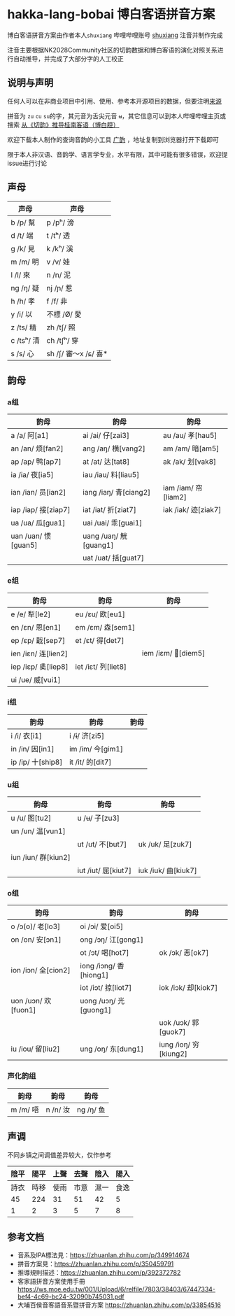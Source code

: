 # hakka-lang-bobai 博白客语拼音方案

博白客语拼音方案由作者本人`shuxiang` 哔哩哔哩账号 [shuxiang](https://space.bilibili.com/23428735) 注音并制作完成

注音主要根据NK2028Community社区的切韵数据和博白客语的演化对照关系进行自动推导，并完成了大部分字的人工校正

## 说明与声明

任何人可以在非商业项目中引用、使用、参考本开源项目的数据，但要注明[来源](https://github.com/shuxiang/hakka-lang-bobai)

拼音为 `zu` `cu` `su`的字，其元音为舌尖元音 `ʉ`，其它信息可以到本人哔哩哔哩主页或搜索 [从《切韵》推导桂南客语（博白腔）](https://www.bilibili.com/video/BV1tA411B74W/)

欢迎下载本人制作的查询音韵的小工具 [广韵](http://47.96.118.117/static/guangyun.apk) ，地址复制到浏览器打开下载即可

限于本人非汉语、音韵学、语言学专业，水平有限，其中可能有很多错误，欢迎提issue进行讨论

## 声母

| 声母 | 声母 | 
| ---- | ---- |
| b /p/ 幫 | p /pʰ/ 滂  |  
| d /t/ 端 | t /tʰ/ 透  | 
| g /k/ 見 | k /kʰ/ 溪  |  
| m /m/ 明 | v /v/ 娃   | 
| l /l/ 來   |  n /n/ 泥   | 
| ng /ŋ/ 疑  |  nj /ɲ/ 惹  |    
| h /h/ 孝 |  f /f/ 非     |        
| y /i/ 以 | 不標 /Ø/ 愛    |
| z /ts/ 精   |  zh /tʃ/ 照 | 
| c /tsʰ/ 清  | ch /tʃʰ/ 穿 | 
| s /s/ 心    | sh /ʃ/ 審～x /ɕ/ 喜*|

## 韵母

### a组
| 韵母 | 韵母 | 韵母 |
| ---- | ---- | ---- |
| a /a/ 阿[a1] | ai /ai/ 仔[zai3] | au /au/ 孝[hau5] |
| an /an/ 烦[fan2] | ang /aŋ/ 横[vang2] | am /am/ 暗[am5] |
| ap /ap/ 鸭[ap7] | at /at/ 达[tat8]   | ak /ak/ 划[vak8] |
| ia /ia/ 夜[ia5] | iau /iau/ 料[liau5] |  |
| ian /ian/ 员[ian2] | iang /iaŋ/ 青[ciang2] | iam /iam/ 帘[liam2] | 
| iap /iap/ 接[ziap7] | iat /iat/ 折[ziat7]  | iak /iak/ 迹[ziak7] | 
| ua /ua/ 瓜[gua1] | uai /uai/ 乖[guai1] |  |
| uan /uan/ 惯[guan5] | uang /uaŋ/ 觥[guang1] |  |
|  |  uat /uat/ 括[guat7] |  |

### e组
| 韵母 | 韵母 | 韵母 |
| ---- | ---- | ---- |
| e /e/ 犁[le2]  | eu /ɛu/ 欧[eu1] |  |
| en /ɛn/ 恩[en1] | em /ɛm/ 森[sem1] |  |
| ep /ɛp/ 戢[sep7] | et /ɛt/ 得[det7] |  |
| ien /iɛn/ 连[lien2] |  |  iem /iɛm/ 𧮪[diem5] |
| iep /iɛp/ 奊[liep8] | iet /iɛt/ 列[liet8] |  |
| ui /ue/ 威[vui1] |  |  | 


### i组
| 韵母 | 韵母 | 韵母 |
| ---- | ---- | ---- |
| i /i/ 衣[i1]   | i /ɨ/ 济[zi5] |  |
| in /in/ 因[in1] | im /im/ 今[gim1] |  |
| ip /ip/ 十[ship8] | it /it/ 的[dit7] |  |


### u组
| 韵母 | 韵母 | 韵母 |
| ---- | ---- | ---- |
| u /u/ 图[tu2]   | u /ʉ/ 子[zu3] |  |
| un /un/ 温[vun1] |  |  |
|  | ut /ut/ 不[but7] | uk /uk/ 足[zuk7] |
| iun /iun/ 群[kiun2] |  |  |
|  |  iut /iut/ 屈[kiut7] | iuk /iuk/ 曲[kiuk7] |

### o组
| 韵母 | 韵母 | 韵母 |
| ---- | ---- | ---- |
| o /ɔ(o)/ 老[lo3] | oi /ɔi/ 爱[oi5] |  |
| on /on/ 安[ɔn1] | ong /ɔŋ/ 江[gong1] | |
|  | ot /ɔt/ 喝[hot7] | ok /ɔk/ 恶[ok7] |
| ion /iɔn/ 全[cion2] | iong /iɔng/ 香[hiong1] |  |
|  | iot /iɔt/ 掠[liot7] | iok /iɔk/ 却[kiok7] |
| uon /uɔn/ 欢[fuon1] | uong /uɔŋ/ 光[guong1] |  |
|  |  |  uok /uɔk/ 郭[guok7]  |
| iu /iou/ 留[liu2] | ung /oŋ/ 东[dung1] | iung /ioŋ/ 穷[kiung2] |

### 声化韵组
| 韵母 | 韵母 | 韵母 |
| ---- | ---- | ---- |
| m /m/ 唔 |  n /n/ 汝 |  ng /ŋ/ 鱼 |


## 声调
不同乡镇之间调值差异较大，仅作参考

| 陰平 | 陽平  |上聲 | 去聲  | 陰入 | 陽入|
| ---- | ---- | ---- | ---- |  ---- |---- |
| 詩衣 | 時移  | 使雨|  市意 | 濕一 | 食逸 |
| 45 | 224 | 31 | 51 | 42 | 5 |
| 1  | 2  | 3  | 5  | 7 |  8 |

## 参考文档
* 音系及IPA標法見：https://zhuanlan.zhihu.com/p/349914674
* 拼音方案見：https://zhuanlan.zhihu.com/p/350459791
* 推導規則描述：https://zhuanlan.zhihu.com/p/392372782
* 客家語拼音方案使用手冊 https://ws.moe.edu.tw/001/Upload/6/relfile/7803/38403/67447334-bef4-4c69-bc24-32090b745031.pdf
* 大埔百侯音客語音系暨拼音方案 https://zhuanlan.zhihu.com/p/33854516

